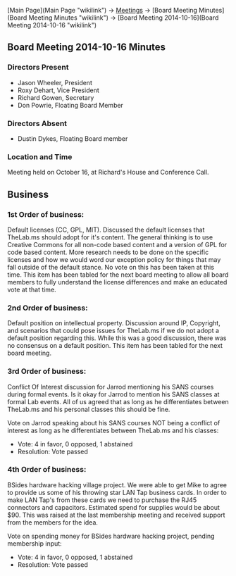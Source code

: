 [Main Page](Main Page "wikilink") -\> [Meetings](Meetings "wikilink")
-\> [Board Meeting Minutes](Board Meeting Minutes "wikilink") -\> [Board
Meeting 2014-10-16](Board Meeting 2014-10-16 "wikilink")

Board Meeting 2014-10-16 Minutes
--------------------------------

### Directors Present

-   Jason Wheeler, President
-   Roxy Dehart, Vice President
-   Richard Gowen, Secretary
-   Don Powrie, Floating Board Member

### Directors Absent

-   Dustin Dykes, Floating Board member

### Location and Time

Meeting held on October 16, at Richard's House and Conference Call.

Business
--------

### 1st Order of business:

Default licenses (CC, GPL, MIT). Discussed the default licenses that
TheLab.ms should adopt for it's content. The general thinking is to use
Creative Commons for all non-code based content and a version of GPL for
code based content. More research needs to be done on the specific
licenses and how we would word our exception policy for things that may
fall outside of the default stance. No vote on this has been taken at
this time. This item has been tabled for the next board meeting to allow
all board members to fully understand the license differences and make
an educated vote at that time.

### 2nd Order of business:

Default position on intellectual property. Discussion around IP,
Copyright, and scenarios that could pose issues for TheLab.ms if we do
not adopt a default position regarding this. While this was a good
discussion, there was no consensus on a default position. This item has
been tabled for the next board meeting.

### 3rd Order of business:

Conflict Of Interest discussion for Jarrod mentioning his SANS courses
during formal events. Is it okay for Jarrod to mention his SANS classes
at formal Lab events. All of us agreed that as long as he differentiates
between TheLab.ms and his personal classes this should be fine.

Vote on Jarrod speaking about his SANS courses NOT being a conflict of
interest as long as he differentiates between TheLab.ms and his classes:

-   Vote: 4 in favor, 0 opposed, 1 abstained
-   Resolution: Vote passed

### 4th Order of business:

BSides hardware hacking village project. We were able to get Mike to
agree to provide us some of his throwing star LAN Tap business cards. In
order to make LAN Tap's from these cards we need to purchase the RJ45
connectors and capacitors. Estimated spend for supplies would be about
\$90. This was raised at the last membership meeting and received
support from the members for the idea.

Vote on spending money for BSides hardware hacking project, pending
membership input:

-   Vote: 4 in favor, 0 opposed, 1 abstained
-   Resolution: Vote passed

